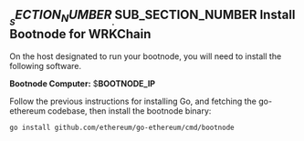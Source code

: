
## $__SECTION_NUMBER__.$__SUB_SECTION_NUMBER__ Install Bootnode for WRKChain

On the host designated to run your bootnode, you will need to install the 
following software.

**Bootnode Computer:** $__BOOTNODE_IP__

Follow the previous instructions for installing Go, and fetching the go-ethereum
codebase, then install the bootnode binary:

```bash
go install github.com/ethereum/go-ethereum/cmd/bootnode
```
